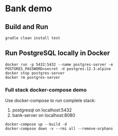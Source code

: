 # Bank demo


## Build and Run
```
gradle clean install test
```

## Run PostgreSQL locally in Docker
```
docker run -p 5432:5432 --name postgres-server -e POSTGRES_PASSWORD=secret -d postgres:12.3-alpine
docker stop postgres-server
docker rm postgres-server
```

### Full stack docker-compose demo
Use docker-compose to run complete stack:
1. postgresql on localhost:5432
2. bank-server on localhost:8080
```
docker-compose up --build -d
docker-compose down -v --rmi all --remove-orphans
```